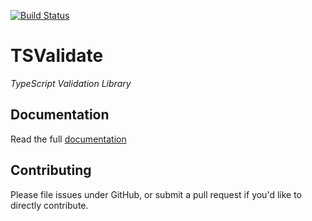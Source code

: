 [![Build Status](https://travis-ci.org/redound/ts-validate.svg?branch=development)](https://travis-ci.org/redound/ts-validate)

TSValidate 
=========

*TypeScript Validation Library*

## Documentation ##
Read the full [documentation](http://ts-validate.redound.org)

## Contributing ##
Please file issues under GitHub, or submit a pull request if you'd like to directly contribute.